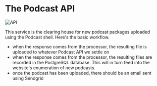 # The Podcast API 

![API](https://github.com/bootiful-podcast/api/workflows/API/badge.svg)

This service is the clearing house for new podcast packages uploaded 
using the Podcast shell. Here's the basic workflow. 

*   when the response comes from the processor, the resulting file is uploaded to whatever Podcast API we settle on
*   when the response comes from the processor, the resulting files are recorded in the PostgreSQL database. 
    This will in turn feed into the website's enumeration of new podcasts.
*   once the podcast has been uploaded, there should be an email sent using Sendgrid    

